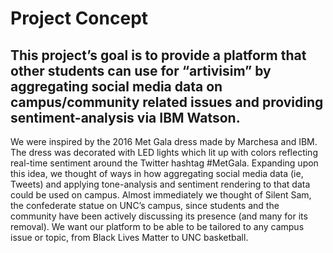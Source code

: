 # Project Concept
## This project’s goal is to provide a platform that other students can use for “artivisim” by aggregating social media data on campus/community related issues and providing sentiment-analysis via IBM Watson.

We were inspired by the 2016 Met Gala dress made by Marchesa and IBM. The dress was decorated with LED lights which lit up with colors reflecting real-time sentiment around the Twitter hashtag #MetGala. Expanding upon this idea, we thought of ways in how aggregating social media data (ie, Tweets) and applying tone-analysis and sentiment rendering to that data could be used on campus. 
Almost immediately we thought of Silent Sam, the confederate statue on UNC’s campus, since students and the community have been actively discussing its presence (and many for its removal). We want our platform to be able to be tailored to any campus issue or topic, from Black Lives Matter to UNC basketball.  

